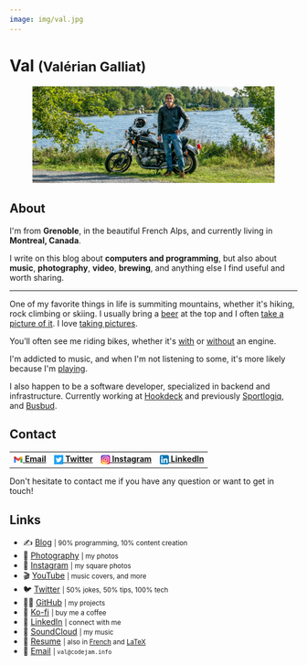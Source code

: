 ```yaml
---
image: img/val.jpg
---
```


# Val <small>(Valérian Galliat)</small>

<figure class="center">
  <img alt="Val" src="img/val.jpg">
</figure>

## About

I'm from **Grenoble**, in the beautiful French Alps, and currently
living in **Montreal, Canada**.

I write on this blog about **computers and programming**, but also about
**music**, **photography**, **video**, **brewing**, and anything else I
find useful and worth sharing.

---

One of my favorite things in life is summiting mountains, whether it's
hiking, rock climbing or skiing. I usually bring a [beer][brewing] at
the top and I often [take a picture of it][beer]. I love [taking pictures][photography].

[brewing]: https://github.com/valeriangalliat/sans-pression
[beer]: https://photography.codejam.info/beer.html
[photography]: https://photography.codejam.info/

You’ll often see me riding bikes, whether it's [with][motorcycle] or
[without][bike] an engine.

I'm addicted to music, and when I'm not listening to some, it's more
likely because I'm [playing][channel].

I also happen to be a software developer, specialized in
backend and infrastructure. Currently working at [Hookdeck] and
previously [Sportlogiq], and [Busbud].

[bike]: https://www.codejam.info/img/2020/06/gopro.jpg
[motorcycle]: https://photography.codejam.info/photos/P2570525.html
[channel]: https://www.youtube.com/FunkyVal
[Hookdeck]: https://hookdeck.com/about
[Sportlogiq]: https://sportlogiq.com/en/about-us
[Busbud]: https://www.busbud.com/en/about

## Contact

<table class="contact-table">
  <tr>
    <th><a href="mailto:val@codejam.info"><sub><img src="/img/icons/gmail.png" width="16"></sub> Email</a></th>
    <th><a href="https://twitter.com/valeriangalliat"><sub><img src="/img/icons/twitter.png" width="16"></sub> Twitter</a></th>
    <th><a href="https://www.instagram.com/funkyval_/"><sub><img src="/img/icons/instagram.png" width="16"></sub> Instagram</a></th>
    <th><a href="https://www.linkedin.com/in/valeriangalliat/"><sub><img src="/img/icons/linkedin.png" width="16"></sub> LinkedIn</a></th>
  </tr>
</table>

Don't hesitate to contact me if you have any question or want to get in
touch!

## Links

<div class="links">

* ✍️ [Blog](https://www.codejam.info/) <small>| 90% programming, 10% content creation</small>
* 📸 [Photography](https://photography.codejam.info/) <small>| my photos</small>
* 🌈 [Instagram](https://www.instagram.com/funkyval_/) <small>| my square photos</small>
* 🎬 [YouTube](https://www.youtube.com/FunkyVal) <small>| music covers, and more</small>
* 🐦 [Twitter](https://twitter.com/valeriangalliat) <small>| 50% jokes, 50% tips, 100% tech</small>
* 🧑‍💻 [GitHub](https://github.com/valeriangalliat) <small>| my projects</small>
* 💸 [Ko-fi](https://ko-fi.com/funkyval) <small>| buy me a coffee</small>
* 🦄 [LinkedIn](https://www.linkedin.com/in/valeriangalliat/) <small>| connect with me</small>
* 🎸 [SoundCloud](https://soundcloud.com/funkyval) <small>| my music</small>
* 📝 [Resume](https://valeriangalliat.github.io/cv/cv.en.pdf) <small>| also in [French](https://valeriangalliat.github.io/cv/cv.fr.pdf) and [LaTeX](https://github.com/valeriangalliat/cv)</small>
* 📩 [Email](mailto:val@codejam.info) <small>| `val@codejam.info`</small>

</div>
